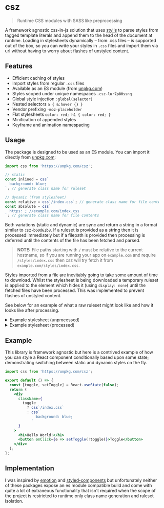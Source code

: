 # csz

> Runtime CSS modules with SASS like preprocessing

A framework agnostic css-in-js solution that uses [stylis](https://github.com/thysultan/stylis.js) to parse styles from tagged template literals and append them to the head of the document at runtime. Loading in stylesheets dynamically – from .css files – is supported out of the box, so you can write your styles in `.css` files and import them via url without having to worry about flashes of unstyled content.

## Features

- Efficient caching of styles
- Import styles from regular `.css` files
- Available as an ES module (from [unpkg.com](https://unpkg.com/csz))
- Styles scoped under unique namespaces `.csz-lur7p80ssnq`
- Global style injection `:global(selector)`
- Nested selectors `a { &:hover {} }`
- Vendor prefixing `-moz-placeholder`
- Flat stylesheets `color: red; h1 { color: red; }`
- Minification of appended styles
- Keyframe and animation namespacing

## Usage

The package is designed to be used as an ES module. You can import it directly from [unpkg.com](https://unpkg.com/csz/):

```js
import css from 'https://unpkg.com/csz';

// static
const inlined = css`
  background: blue;
`; // generate class name for ruleset

// dynamic (from stylesheet)
const relative = css`/index.css`; // generate class name for file contents
const absolute = css`
  https: ; //example.com/index.css
`; // generate class name for file contents
```

Both variations (static and dynamic) are sync and return a string in a format similar to `csz-b60d61b8`. If a ruleset is provided as a string then it is processed immediately but if a filepath is provided then processing is deferred until the contents of the file has been fetched and parsed.

> **NOTE:** File paths starting with `/` must be relative to the current hostname, so if you are running your app on `example.com` and require `/styles/index.css` then csz will try fetch it from `example.com/styles/index.css`.

Styles imported from a file are inevitably going to take some amount of time to download. Whilst the stylesheet is being downloaded a temporary ruleset is applied to the element which hides it (using `display: none`) until the fetched files have been processed. This was implemented to prevent flashes of unstyled content.

See below for an example of what a raw ruleset might look like and how it looks like after processing.

<details>
  <summary>Example stylesheet (unprocessed)</summary>
  
  ```scss
  font-size: 2em;

// line comments
/_ block comments _/

:global(body) {background:red}

h1 {
h2 {
h3 {
content:'nesting'
}
}
}

@media (max-width: 600px) {
& {display:none}
}

&:before {
animation: slide 3s ease infinite
}

@keyframes slide {
from { opacity: 0}
to { opacity: 1}
}

& {
display: flex
}

&::placeholder {
color:red
}

````

</details>

<details>
<summary>Example stylesheet (processed)</summary>

```scss
  .csz-a4B7ccH9 {font-size: 2em;}

  body {background:red}
  h1 h2 h3 {content: 'nesting'}

  @media (max-width: 600px) {
    .csz-a4B7ccH9 {display:none}
  }

  .csz-a4B7ccH9:before {
    -webkit-animation: slide-id 3s ease infinite;
    animation: slide-id 3s ease infinite;
  }


  @-webkit-keyframes slide-id {
    from { opacity: 0}
    to { opacity: 1}
  }
  @keyframes slide-id {
    from { opacity: 0}
    to { opacity: 1}
  }

  .csz-a4B7ccH9 {
    display:-webkit-box;
    display:-webkit-flex;
    display:-ms-flexbox;
    display:flex;
  }

  .csz-a4B7ccH9::-webkit-input-placeholder {color:red;}
  .csz-a4B7ccH9::-moz-placeholder {color:red;}
  .csz-a4B7ccH9:-ms-input-placeholder {color:red;}
  .csz-a4B7ccH9::placeholder {color:red;}
````

</details>

## Example

This library is framework agnostic but here is a contrived example of how you can style a React component conditionally based upon some state; demonstrating switching between static and dynamic styles on the fly.

```jsx
import css from 'https://unpkg.com/csz';

export default () => {
  const [toggle, setToggle] = React.useState(false);
  return (
    <div
      className={
        toggle
          ? css`/index.css`
          : css`
              background: blue;
            `
      }
    >
      <h1>Hello World!</h1>
      <button onClick={e => setToggle(!toggle)}>Toggle</button>
    </div>
  );
};
```

## Implementation

I was inspired by [emotion](https://github.com/emotion-js/emotion) and [styled-components](https://github.com/styled-components/styled-components) but unfortunately neither of these packages expose an es module compatible build and come with quite a lot of extraneous functionality that isn't required when the scope of the project is restricted to runtime only class name generation and ruleset isolation.
